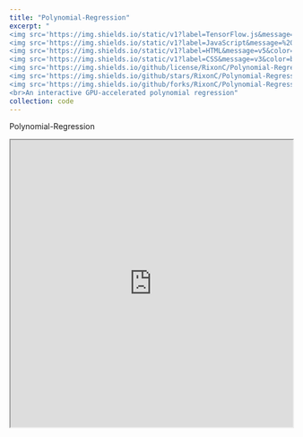 ```yaml
---
title: "Polynomial-Regression"
excerpt: "
<img src='https://img.shields.io/static/v1?label=TensorFlow.js&message=v2.3&color=yellow&style=flat&logo=tensorflow&logoColor=white' href='/'>
<img src='https://img.shields.io/static/v1?label=JavaScript&message=%20&color=blueviolet&style=flat&logo=javascript&logoColor=white' href='/'>
<img src='https://img.shields.io/static/v1?label=HTML&message=v5&color=blueviolet&style=flat&logo=html5&logoColor=white' href='/'>
<img src='https://img.shields.io/static/v1?label=CSS&message=v3&color=blueviolet&style=flat&logo=css3&logoColor=white' href='/'>
<img src='https://img.shields.io/github/license/RixonC/Polynomial-Regression' href='/'>
<img src='https://img.shields.io/github/stars/RixonC/Polynomial-Regression' href='/'>
<img src='https://img.shields.io/github/forks/RixonC/Polynomial-Regression' href='/'>
<br>An interactive GPU-accelerated polynomial regression"
collection: code
---
```

Polynomial-Regression

<iframe 
    width="100%"
    height="512"
    src="https://rixonc.github.io/Polynomial-Regression/">
</iframe>
